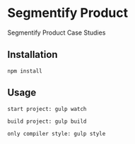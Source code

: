 # Segmentify Product
Segmentify Product Case Studies
## Installation

```
npm install
```

## Usage
```
start project: gulp watch 

build project: gulp build

only compiler style: gulp style
